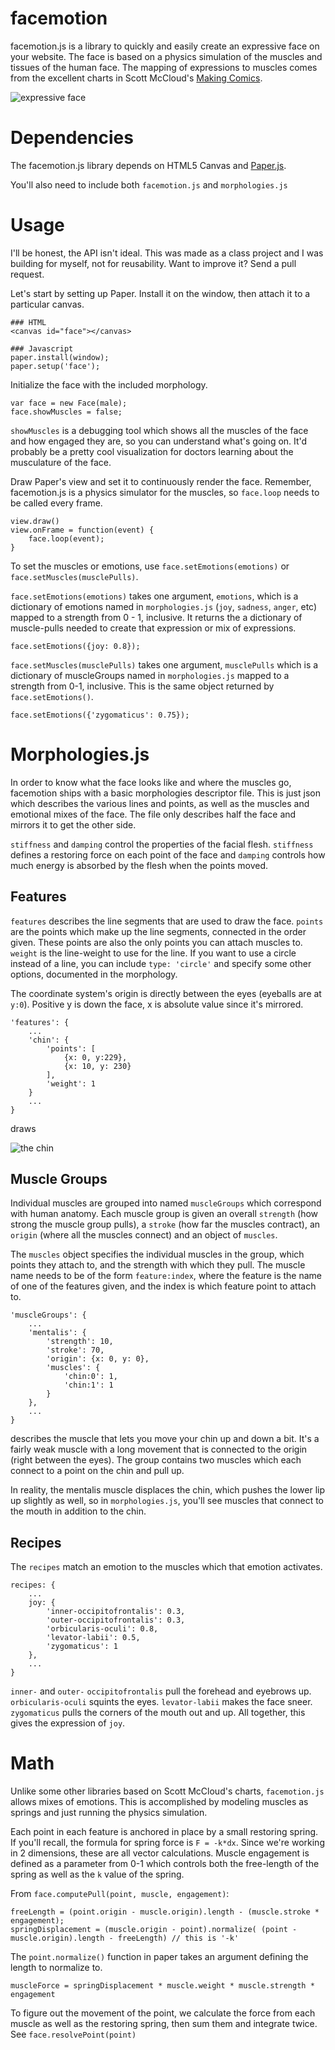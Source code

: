 facemotion
==========

facemotion.js is a library to quickly and easily create an expressive face on your website.  The face is based on a physics simulation of the muscles and tissues of the human face.  The mapping of expressions to muscles comes from the excellent charts in Scott McCloud's [Making Comics](http://www.amazon.com/Making-Comics-Storytelling-Secrets-Graphic/dp/0060780940).

![expressive face](http://i.imgur.com/eqXmyUs.gif)

Dependencies
==========
The facemotion.js library depends on HTML5 Canvas and [Paper.js](http://paperjs.org/).

You'll also need to include both `facemotion.js` and `morphologies.js`

Usage
==========
I'll be honest, the API isn't ideal.  This was made as a class project and I was building for myself, not for reusability.  Want to improve it?  Send a pull request.

Let's start by setting up Paper.  Install it on the window, then attach it to a particular canvas.

    ### HTML
    <canvas id="face"></canvas>
    
    ### Javascript
    paper.install(window);
    paper.setup('face');
    
Initialize the face with the included morphology.

    var face = new Face(male);
    face.showMuscles = false;
    
`showMuscles` is a debugging tool which shows all the muscles of the face and how engaged they are, so you can understand what's going on.  It'd probably be a pretty cool visualization for doctors learning about the musculature of the face.

Draw Paper's view and set it to continuously render the face.  Remember, facemotion.js is a physics simulator for the muscles, so `face.loop` needs to be called every frame.

    view.draw()
    view.onFrame = function(event) {
        face.loop(event);
    }

To set the muscles or emotions, use `face.setEmotions(emotions)` or `face.setMuscles(musclePulls)`.

`face.setEmotions(emotions)` takes one argument, `emotions`, which is a dictionary of emotions named in `morphologies.js` (`joy`, `sadness`, `anger`, etc) mapped to a strength from 0 - 1, inclusive.  It returns the a dictionary of muscle-pulls needed to create that expression or mix of expressions.

    face.setEmotions({joy: 0.8});
    
`face.setMuscles(musclePulls)` takes one argument, `musclePulls` which is a dictionary of muscleGroups named in `morphologies.js` mapped to a strength from 0-1, inclusive.  This is the same object returned by `face.setEmotions()`.

    face.setEmotions({'zygomaticus': 0.75});

Morphologies.js
==========
In order to know what the face looks like and where the muscles go, facemotion ships with a basic morphologies descriptor file.  This is just json which describes the various lines and points, as well as the muscles and emotional mixes of the face.  The file only describes half the face and mirrors it to get the other side.

`stiffness` and `damping` control the properties of the facial flesh.  `stiffness` defines a restoring force on each point of the face and `damping` controls how much energy is absorbed by the flesh when the points moved.


Features
---------
`features` describes the line segments that are used to draw the face.  `points` are the points which make up the line segments, connected in the order given.  These points are also the only points you can attach muscles to.  `weight` is the line-weight to use for the line.  If you want to use a circle instead of a line, you can include `type: 'circle'` and specify some other options, documented in the morphology.

The coordinate system's origin is directly between the eyes (eyeballs are at `y:0`).  Positive y is down the face, x is absolute value since it's mirrored.

    'features': {
        ...
        'chin': {
            'points': [
                {x: 0, y:229},
                {x: 10, y: 230}
            ],
            'weight': 1
        }
        ...
    }
    
draws

![the chin](http://i.imgur.com/jnRbjB8.png)

Muscle Groups
------------
Individual muscles are grouped into named `muscleGroups` which correspond with human anatomy.  Each muscle group is given an overall `strength` (how strong the muscle group pulls), a `stroke` (how far the muscles contract), an `origin` (where all the muscles connect) and an object of `muscles`.

The `muscles` object specifies the individual muscles in the group, which points they attach to, and the strength with which they pull.  The muscle name needs to be of the form `feature:index`, where the feature is the name of one of the features given, and the index is which feature point to attach to.

    'muscleGroups': {
        ...
        'mentalis': {
            'strength': 10,
            'stroke': 70,
            'origin': {x: 0, y: 0},
            'muscles': {
                'chin:0': 1,
                'chin:1': 1
            }
        },
        ...
    }
    
describes the muscle that lets you move your chin up and down a bit.  It's a fairly weak muscle with a long movement that is connected to the origin (right between the eyes).  The group contains two muscles which each connect to a point on the chin and pull up.

In reality, the mentalis muscle displaces the chin, which pushes the lower lip up slightly as well, so in `morphologies.js`, you'll see muscles that connect to the mouth in addition to the chin.

Recipes
------------
The `recipes` match an emotion to the muscles which that emotion activates.

    recipes: {
        ...
        joy: {
            'inner-occipitofrontalis': 0.3,
            'outer-occipitofrontalis': 0.3,
            'orbicularis-oculi': 0.8,
            'levator-labii': 0.5,
            'zygomaticus': 1
        },
        ...
    }

`inner-` and `outer-` `occipitofrontalis` pull the forehead and eyebrows up.  `orbicularis-oculi` squints the eyes.  `levator-labii` makes the face sneer.  `zygomaticus` pulls the corners of the mouth out and up.  All together, this gives the expression of `joy`.

Math
=========
Unlike some other libraries based on Scott McCloud's charts, `facemotion.js` allows mixes of emotions.  This is accomplished by modeling muscles as springs and just running the physics simulation.

Each point in each feature is anchored in place by a small restoring spring.  If you'll recall, the formula for spring force is `F = -k*dx`.  Since we're working in 2 dimensions, these are all vector calculations.  Muscle engagement is defined as a parameter from 0-1 which controls both the free-length of the spring as well as the `k` value of the spring.

From `face.computePull(point, muscle, engagement)`:
    
    freeLength = (point.origin - muscle.origin).length - (muscle.stroke * engagement);
    springDisplacement = (muscle.origin - point).normalize( (point - muscle.origin).length - freeLength) // this is '-k'
    
The `point.normalize()` function in paper takes an argument defining the length to normalize to.

    muscleForce = springDisplacement * muscle.weight * muscle.strength * engagement
    
To figure out the movement of the point, we calculate the force from each muscle as well as the restoring spring, then sum them and integrate twice.  See `face.resolvePoint(point)`
    
